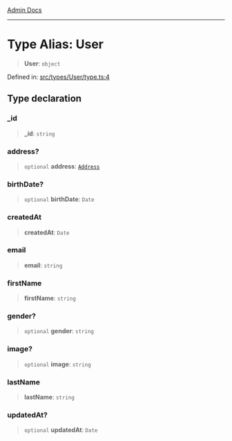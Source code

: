 [Admin Docs](/)

***

# Type Alias: User

> **User**: `object`

Defined in: [src/types/User/type.ts:4](https://github.com/PalisadoesFoundation/talawa-admin/blob/main/src/types/User/type.ts#L4)

## Type declaration

### \_id

> **\_id**: `string`

### address?

> `optional` **address**: [`Address`](Address.md)

### birthDate?

> `optional` **birthDate**: `Date`

### createdAt

> **createdAt**: `Date`

### email

> **email**: `string`

### firstName

> **firstName**: `string`

### gender?

> `optional` **gender**: `string`

### image?

> `optional` **image**: `string`

### lastName

> **lastName**: `string`

### updatedAt?

> `optional` **updatedAt**: `Date`

